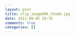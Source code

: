 ```yaml
---
layout: post
title: clip_image006_thumb.jpg
date: 2011-09-05 19:35
comments: true
categories: []
---
```



